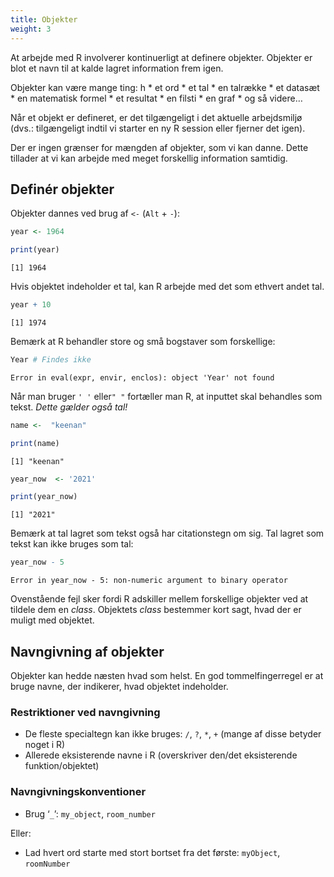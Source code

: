 ```yaml
---
title: Objekter
weight: 3
---
```

At arbejde med R involverer kontinuerligt at definere objekter. Objekter
er blot et navn til at kalde lagret information frem igen.

Objekter kan være mange ting: h \* et ord \* et tal \* en talrække \* et
datasæt \* en matematisk formel \* et resultat \* en filsti \* en graf
\* og så videre…

Når et objekt er defineret, er det tilgængeligt i det aktuelle
arbejdsmiljø (dvs.: tilgængeligt indtil vi starter en ny R session eller
fjerner det igen).

Der er ingen grænser for mængden af objekter, som vi kan danne. Dette
tillader at vi kan arbejde med meget forskellig information samtidig.

## Definér objekter

Objekter dannes ved brug af `<-` (`Alt` + `-`):

``` r
year <- 1964

print(year)
```

    [1] 1964

Hvis objektet indeholder et tal, kan R arbejde med det som ethvert andet
tal.

``` r
year + 10
```

    [1] 1974

Bemærk at R behandler store og små bogstaver som forskellige:

``` r
Year # Findes ikke
```

    Error in eval(expr, envir, enclos): object 'Year' not found

Når man bruger `' '` eller`" "` fortæller man R, at inputtet skal
behandles som tekst. *Dette gælder også tal!*

``` r
name <-  "keenan"

print(name)
```

    [1] "keenan"

``` r
year_now  <- '2021'

print(year_now)
```

    [1] "2021"

Bemærk at tal lagret som tekst også har citationstegn om sig. Tal lagret
som tekst kan ikke bruges som tal:

``` r
year_now - 5
```

    Error in year_now - 5: non-numeric argument to binary operator

Ovenstående fejl sker fordi R adskiller mellem forskellige objekter ved
at tildele dem en *class*. Objektets *class* bestemmer kort sagt, hvad
der er muligt med objektet.

## Navngivning af objekter

Objekter kan hedde næsten hvad som helst. En god tommelfingerregel er at
bruge navne, der indikerer, hvad objektet indeholder.

### Restriktioner ved navngivning

- De fleste specialtegn kan ikke bruges: `/`, `?`, `*`, `+` (mange af
  disse betyder noget i R)
- Allerede eksisterende navne i R (overskriver den/det eksisterende
  funktion/objektet)

### Navngivningskonventioner

- Brug ‘`_`’: `my_object`, `room_number`

Eller:

- Lad hvert ord starte med stort bortset fra det første: `myObject`,
  `roomNumber`
